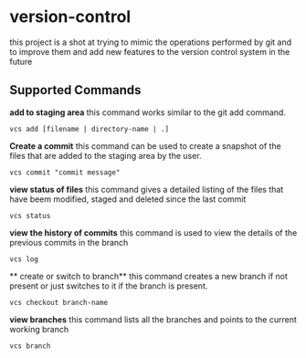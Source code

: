 # version-control

this project is a shot at trying to mimic the operations performed by git and to improve them and add new features to the version control system in the future

## Supported Commands
**add to staging area**
this command works similar to the git add command.
	

    vcs add [filename | directory-name | .]
	   
**Create a commit**
this command can be used to create a snapshot of the files that are added to the staging area by the user.

    vcs commit "commit message"
	    
**view status of files**
this command gives a detailed listing of the files that have beem modified, staged and deleted since the last commit
	

    vcs status
	    
**view the history of commits**
this command is used to view the details of the previous commits in the branch
	

    vcs log
    
** create or switch to branch**
this command creates a new branch if not present or just switches to it if the branch is present.
	
    vcs checkout branch-name

**view branches**
this command lists all the branches and points to the current working branch
	

    vcs branch
	    
	    
	


